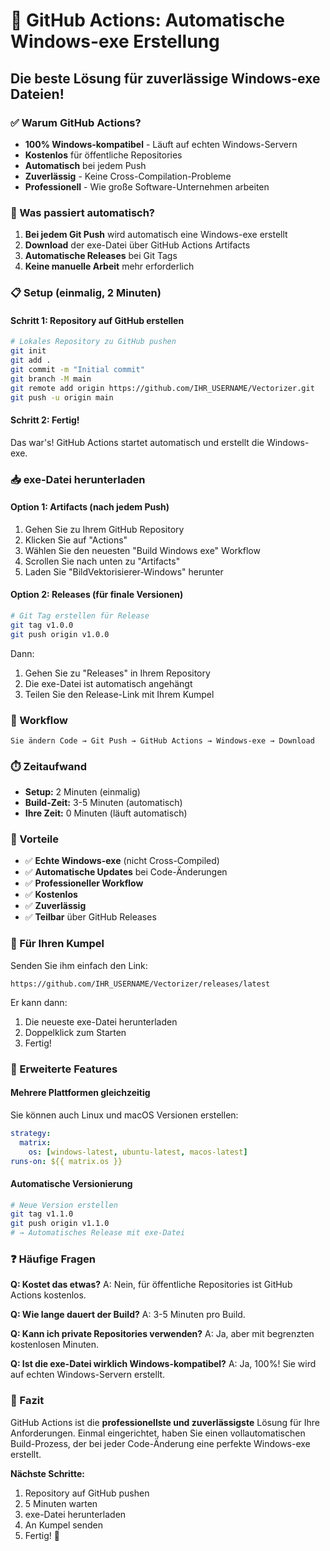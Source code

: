 # 🚀 GitHub Actions: Automatische Windows-exe Erstellung

## Die beste Lösung für zuverlässige Windows-exe Dateien!

### ✅ Warum GitHub Actions?

- **100% Windows-kompatibel** - Läuft auf echten Windows-Servern
- **Kostenlos** für öffentliche Repositories
- **Automatisch** bei jedem Push
- **Zuverlässig** - Keine Cross-Compilation-Probleme
- **Professionell** - Wie große Software-Unternehmen arbeiten

### 🎯 Was passiert automatisch?

1. **Bei jedem Git Push** wird automatisch eine Windows-exe erstellt
2. **Download** der exe-Datei über GitHub Actions Artifacts
3. **Automatische Releases** bei Git Tags
4. **Keine manuelle Arbeit** mehr erforderlich

### 📋 Setup (einmalig, 2 Minuten)

#### Schritt 1: Repository auf GitHub erstellen

```bash
# Lokales Repository zu GitHub pushen
git init
git add .
git commit -m "Initial commit"
git branch -M main
git remote add origin https://github.com/IHR_USERNAME/Vectorizer.git
git push -u origin main
```

#### Schritt 2: Fertig!

Das war's! GitHub Actions startet automatisch und erstellt die Windows-exe.

### 📥 exe-Datei herunterladen

#### Option 1: Artifacts (nach jedem Push)

1. Gehen Sie zu Ihrem GitHub Repository
2. Klicken Sie auf "Actions"
3. Wählen Sie den neuesten "Build Windows exe" Workflow
4. Scrollen Sie nach unten zu "Artifacts"
5. Laden Sie "BildVektorisierer-Windows" herunter

#### Option 2: Releases (für finale Versionen)

```bash
# Git Tag erstellen für Release
git tag v1.0.0
git push origin v1.0.0
```

Dann:
1. Gehen Sie zu "Releases" in Ihrem Repository
2. Die exe-Datei ist automatisch angehängt
3. Teilen Sie den Release-Link mit Ihrem Kumpel

### 🔄 Workflow

```
Sie ändern Code → Git Push → GitHub Actions → Windows-exe → Download
```

### ⏱️ Zeitaufwand

- **Setup:** 2 Minuten (einmalig)
- **Build-Zeit:** 3-5 Minuten (automatisch)
- **Ihre Zeit:** 0 Minuten (läuft automatisch)

### 🎉 Vorteile

- ✅ **Echte Windows-exe** (nicht Cross-Compiled)
- ✅ **Automatische Updates** bei Code-Änderungen
- ✅ **Professioneller Workflow**
- ✅ **Kostenlos**
- ✅ **Zuverlässig**
- ✅ **Teilbar** über GitHub Releases

### 📱 Für Ihren Kumpel

Senden Sie ihm einfach den Link:
```
https://github.com/IHR_USERNAME/Vectorizer/releases/latest
```

Er kann dann:
1. Die neueste exe-Datei herunterladen
2. Doppelklick zum Starten
3. Fertig!

### 🔧 Erweiterte Features

#### Mehrere Plattformen gleichzeitig

Sie können auch Linux und macOS Versionen erstellen:

```yaml
strategy:
  matrix:
    os: [windows-latest, ubuntu-latest, macos-latest]
runs-on: ${{ matrix.os }}
```

#### Automatische Versionierung

```bash
# Neue Version erstellen
git tag v1.1.0
git push origin v1.1.0
# → Automatisches Release mit exe-Datei
```

### ❓ Häufige Fragen

**Q: Kostet das etwas?**
A: Nein, für öffentliche Repositories ist GitHub Actions kostenlos.

**Q: Wie lange dauert der Build?**
A: 3-5 Minuten pro Build.

**Q: Kann ich private Repositories verwenden?**
A: Ja, aber mit begrenzten kostenlosen Minuten.

**Q: Ist die exe-Datei wirklich Windows-kompatibel?**
A: Ja, 100%! Sie wird auf echten Windows-Servern erstellt.

### 🏁 Fazit

GitHub Actions ist die **professionellste und zuverlässigste** Lösung für Ihre Anforderungen. Einmal eingerichtet, haben Sie einen vollautomatischen Build-Prozess, der bei jeder Code-Änderung eine perfekte Windows-exe erstellt.

**Nächste Schritte:**
1. Repository auf GitHub pushen
2. 5 Minuten warten
3. exe-Datei herunterladen
4. An Kumpel senden
5. Fertig! 🎉 